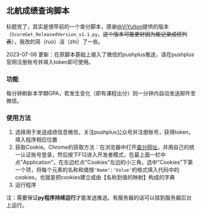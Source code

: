 ## 北航成绩查询脚本

标题党了，其实是很早前的一个查分脚本，感谢[@ViYulton](https://github.com/ViYulton)提供的版本（`ScoreGet_ReleasedVersion_v1.1.py`，~~这个版本可能更好因为能记录成绩列表~~），我改的简（ruo）洁（zhi）了一些。

2023-07-06 更新：在原脚本基础上接入了微信的pushplus推送，请在pushplus官网注册账号并填入token即可使用。



### 功能

每分钟刷新本学期GPA，若发生变化（即有课程出分）则一分钟内自动发送邮件至微信。



### 使用方法

1. 选择用于发送成绩信息微信，关注pushplus公众号并注册账号，获得token，填入程序相应位置
2. 获取Cookie。Chrome的获取方法：在浏览器中打开[查分网址](https://app.buaa.edu.cn/buaascore/wap/default/index)，并用自己的统一认证账号登录，然后按下F12进入开发者模式，在最上面一栏中点"Application"，在左边栏点"Cookies"左边的小三角，选中"Cookies"下第一个项，将每个元素的名称和值按`'Name':'Value'`的格式填入代码中的cookies，也就是把cookies建立成由【名称到值的映射】构成的字典
3. 运行程序



注：需要保证**py程序持续运行**才能发送推送。有服务器的话可以挂到服务器后台上运行。
